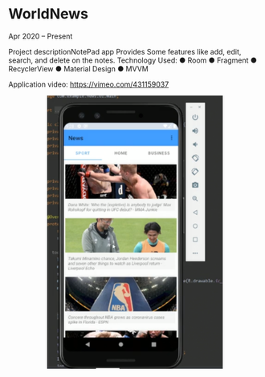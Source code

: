 # WorldNews
Apr 2020 – Present

Project descriptionNotePad app Provides Some features like add, edit, search, and delete on
the notes.
Technology Used:
● Room
● Fragment
● RecyclerView
● Material Design
● MVVM

Application video:
https://vimeo.com/431159037

<p align="center">
  <img src="Cre.PNG" width="350" title="hover text">
</p>
